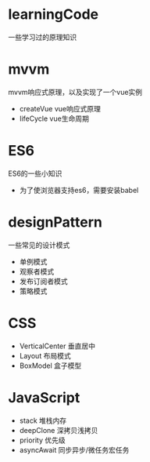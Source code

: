 # learningCode
一些学习过的原理知识

# mvvm
mvvm响应式原理，以及实现了一个vue实例<br>
* createVue vue响应式原理
* lifeCycle vue生命周期

# ES6
ES6的一些小知识<br>
* 为了使浏览器支持es6，需要安装babel

# designPattern
一些常见的设计模式<br>
* 单例模式
* 观察者模式 
* 发布订阅者模式
* 策略模式

# CSS 
* VerticalCenter 垂直居中
* Layout 布局模式
* BoxModel 盒子模型

# JavaScript
* stack 堆栈内存
* deepClone 深拷贝浅拷贝
* priority 优先级
* asyncAwait 同步异步/微任务宏任务


